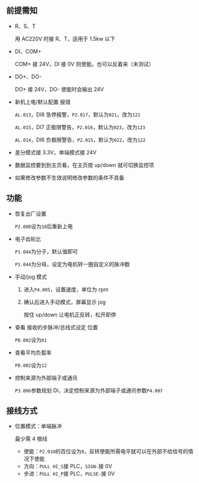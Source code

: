 ## 前提需知

- R、S、T

    用 AC220V 时接 R、T，适用于 1.5kw 以下

- DI、COM+

    COM+ 接 24V，DI 接 0V 则使能。也可以反着来（未测试）

- DO+、DO-

    DO+ 接 24V，DO- 使能时会输出 24V

- 新机上电/默认配置 报错

    `AL.013`，DI8 急停报警，`P2.017`，默认为`021`，改为`121`

    `AL.015`，DI7 正极限警告，`P2.016`，默认为`023`，改为`123`

    `AL.014`，DI6 负极限警告，`P2.015`，默认为`022`，改为`122`

- 差分模式接 3.3V，单端模式接 24V
- 数据监控要到到主页看，在主页按 up/down 就可切换监控项
- 如果修改参数不生效说明修改参数的条件不具备

## 功能

- 恢复出厂设置

    `P2.008`设为`10`后重新上电

- 电子齿轮比

    `P1.044`为分子，默认值即可

    `P1.044`为分母，设定为电机转一圈自定义的脉冲数

- 手动/jog 模式

    1. 进入`P4.005`，设置速度，单位为 rpm
    2. 确认后进入手动模式，屏幕显示 jog

        按住 up/down 让电机正反转，松开即停

- 查看 接收的步脉冲/总线式设定 位置

    `P0.002`设为`01`

- 查看平均负载率

    `P0.002`设为`12`

- 控制来源为外部端子或通讯

    `P3.006`参数规划 DI，决定控制来源为外部端子或通讯参数`P4.007`

## 接线方式

- 位置模式：单端脉冲

    最少需 4 根线

    - 使能：`P2.010`的百位设为`0`，反转使能所需电平就可以在外部不给信号的情况下使能
    - 方向：`PULL HI_S`接 PLC，`SIGN-`接 0V
    - 步进：`PULL HI_P`接 PLC，`PULSE-`接 0V
